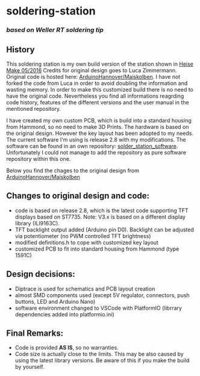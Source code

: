 # soldering-station
### ***based on Weller RT soldering tip***

History
----

 This soldering station is my own build version of the station shown in [Heise Make 05/2016](https://www.heise.de/select/make/2016/5/1476695937422186)
 Credits for original design goes to Luca Zimmermann.
 Original code is hosted here: [ArduinoHannover/Maiskolben](https://github.com/ArduinoHannover/Maiskolben). I have not forked the code from Luca in order to avoid doubling the information and wasting memory. 
 In order to make this customized build there is no need to have the original code. Nevertheless you find all informations reagrding code history, features of the different versions and the user manual in the mentioned repository.
 
 I have created my own custom PCB, which is build into a standard housing from Hammond, so no need to make 3D Prints.
 The hardware is based on the original design. However the key layout has been adopted to my needs. The current software I'm using is release 2.8 with my modifications. The software can be found in an own repository:
 [solder_station_software](https://github.com/Andy79881/soldering_station_software). Unfortunately I could not manage to add the repository as pure software repository within this one.

Below you find the chages to the original design from [ArduinoHannover/Maiskolben](https://github.com/ArduinoHannover/Maiskolben)

Changes to original design and code:
----
- code is based on release 2.8, which is the latest code supporting TFT displays based on ST7735. Note: V3.x is based on a different display library (ILI9163C).
- TFT backlight output added (Arduino pin D0). Backlight can be adjusted via potentiometer (no PWM controlled TFT brightness)
- modified definitions.h to cope with customized key layout
- customized PCB to fit into standard housing from Hammond (type 1591C)

Design decisions:
----
- Diptrace is used for schematics and PCB layout creation
- almost SMD components used (except 5V regulator, connectors, push buttons, LED and Arduino Nano)
- software environment changed to VSCode with PlatformIO (librrary dependencies added into platformio.ini)

Final Remarks:
---
- Code is provided **AS IS**, so no warranties.
- Code size is actually close to the limits. This may be also caused by using the latest library versions. Be aware of this if you make the build by yourself.

   
